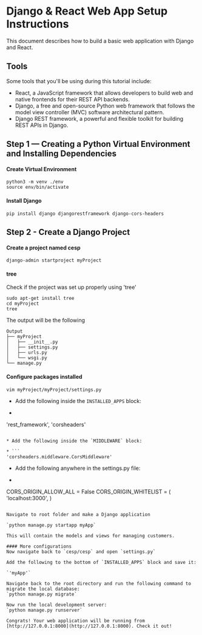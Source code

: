 # Django & React Web App Setup Instructions

This document describes how to build a basic web application with Django and React.

## Tools
Some tools that you'll be using during this tutorial include:

* React, a JavaScript framework that allows developers to build web and native frontends for their REST API backends.
* Django, a free and open-source Python web framework that follows the model view controller (MVC) software architectural pattern.
* Django REST framework, a powerful and flexible toolkit for building REST APIs in Django.

## Step 1 — Creating a Python Virtual Environment and Installing Dependencies

#### Create Virtual Environment
```
python3 -m venv ./env
source env/bin/activate

```

#### Install Django
```
pip install django djangorestframework django-cors-headers
```

## Step 2 - Create a Django Project
#### Create a project named cesp

`django-admin startproject myProject`

#### tree
Check if the project was set up properly using 'tree'

```
sudo apt-get install tree
cd myProject
tree
```
The output will be the following

```
Output
├── myProject
│   ├── __init__.py
│   ├── settings.py
│   ├── urls.py
│   └── wsgi.py
└── manage.py
```

#### Configure packages installed
`vim myProject/myProject/settings.py`

* Add the following inside the `INSTALLED_APPS` block:

* ```
'rest_framework',
'corsheaders'
```

* Add the following inside the `MIDDLEWARE` block:

* ```
'corsheaders.middleware.CorsMiddleware'
```

* Add the following anywhere in the settings.py file:

* ```
CORS_ORIGIN_ALLOW_ALL = False
CORS_ORIGIN_WHITELIST = (
       'localhost:3000',
)
```

Navigate to root folder and make a Django application

`python manage.py startapp myApp`

This will contain the models and views for managing customers.

#### More configurations
Now navigate back to `cesp/cesp` and open `settings.py`

Add the following to the bottom of `INSTALLED_APPS` block and save it:

`'myApp'`

Navigate back to the root directory and run the following command to migrate the local database:
`python manage.py migrate`

Now run the local development server:
`python manage.py runserver`

Congrats! Your web application will be running from [http://127.0.0.1:8000](http://127.0.0.1:8000). Check it out!
